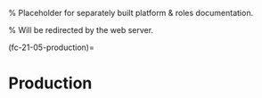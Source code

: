 % Placeholder for separately built platform & roles documentation.

% Will be redirected by the web server.

(fc-21-05-production)=

# Production
